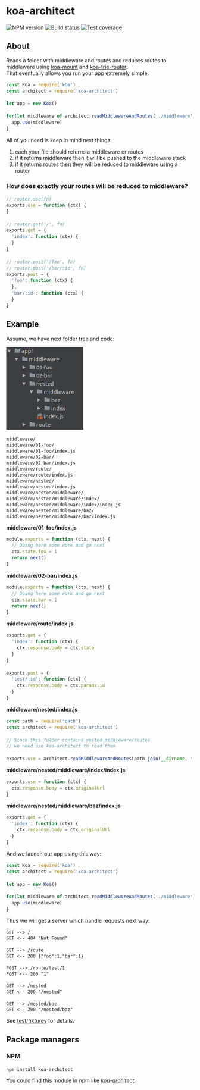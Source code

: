 # koa-architect

[![NPM version][npm-image]][npm-url]
[![Build status][travis-image]][travis-url]
[![Test coverage][coveralls-image]][coveralls-url]


## About
Reads a folder with middleware and routes and reduces routes to middleware using [koa-mount](https://github.com/koajs/mount) and [koa-trie-router](https://github.com/koajs/trie-router).  
That eventually allows you run your app extremely simple:

```js
const Koa = require('koa')
const architect = require('koa-architect')

let app = new Koa()

for(let middleware of architect.readMiddlewareAndRoutes('./middleware')) {
  app.use(middleware)
}
```
All of you need is keep in mind next things:
1. each your file should returns a middleware or routes
2. if it returns middleware then it will be pushed to the middleware stack
3. if it returns routes then they will be reduced to middleware using a router

### How does exactly your routes will be reduced to middleware?
```js
// router.use(fn)
exports.use = function (ctx) {
}

// router.get('/', fn)
exports.get = {
  'index': function (ctx) {
  }
}

// router.post('/foo', fn)
// router.post('/bar/:id', fn)
exports.post = {
  'foo': function (ctx) {
  },
  'bar/:id': function (ctx) {
  }
}
```

## Example
Assume, we have next folder tree and code:

![img](./screenshot.png)

```
middleware/
middleware/01-foo/
middleware/01-foo/index.js
middleware/02-bar/
middleware/02-bar/index.js
middleware/route/
middleware/route/index.js
middleware/nested/
middleware/nested/index.js
middleware/nested/middleware/
middleware/nested/middleware/index/
middleware/nested/middleware/index/index.js
middleware/nested/middleware/baz/
middleware/nested/middleware/baz/index.js
```
**middleware/01-foo/index.js**
```js
module.exports = function (ctx, next) {
  // Doing here some work and go next
  ctx.state.foo = 1
  return next()
}
```
**middleware/02-bar/index.js**
```js
module.exports = function (ctx, next) {
  // Doing here some work and go next
  ctx.state.bar = 1
  return next()
}
```
**middleware/route/index.js**
```js
exports.get = {
  'index': function (ctx) {
    ctx.response.body = ctx.state
  }
}

exports.post = {
  'test/:id': function (ctx) {
    ctx.response.body = ctx.params.id
  }
}
```
**middleware/nested/index.js**
```js
const path = require('path')
const architect = require('koa-architect')

// Since this folder contains nested middleware/routes
// we need use koa-architect to read them

exports.use = architect.readMiddlewareAndRoutes(path.join(__dirname, './middleware'))
```
**middleware/nested/middleware/index/index.js**
```js
exports.use = function (ctx) {
  ctx.response.body = ctx.originalUrl
}
```
**middleware/nested/middleware/baz/index.js**
```js
exports.get = {
  'index': function (ctx) {
    ctx.response.body = ctx.originalUrl
  }
}
```

And we launch our app using this way:
```js
const Koa = require('koa')
const architect = require('koa-architect')

let app = new Koa()

for(let middleware of architect.readMiddlewareAndRoutes('./middleware')) {
  app.use(middleware)
}
```

Thus we will get a server which handle requests next way:
```
GET --> / 
GET <-- 404 "Not Found"

GET --> /route
GET <-- 200 {"foo":1,"bar":1}

POST --> /route/test/1
POST <-- 200 "1"

GET --> /nested
GET <-- 200 "/nested"

GET --> /nested/baz
GET <-- 200 "/nested/baz"
```

See [test/fixtures](./test/fixtures) for details.


## Package managers
### NPM
```
npm install koa-architect
```
You could find this module in npm like [_koa-architect_](https://www.npmjs.com/search?q=koa-architect).


[npm-image]: https://img.shields.io/npm/v/koa-architect.svg?style=flat
[npm-url]: https://npmjs.org/package/koa-architect
[travis-image]: https://img.shields.io/travis/nervgh/koa-architect.svg?style=flat
[travis-url]: https://travis-ci.org/nervgh/koa-architect
[coveralls-image]: https://img.shields.io/coveralls/nervgh/koa-architect.svg?style=flat
[coveralls-url]: https://coveralls.io/r/nervgh/koa-architect?branch=master